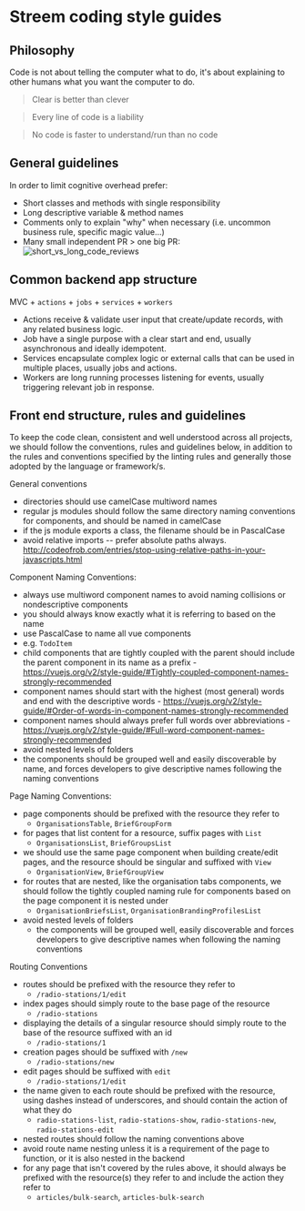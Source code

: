 # Streem coding style guides

## Philosophy

Code is not about telling the computer what to do, it's about explaining to other humans what you want the computer to do.

> Clear is better than clever

> Every line of code is a liability

> No code is faster to understand/run than no code

## General guidelines

In order to limit cognitive overhead prefer:
- Short classes and methods with single responsibility
- Long descriptive variable & method names
- Comments only to explain "why" when necessary (i.e. uncommon business rule, specific magic value...)
- Many small independent PR > one big PR:
![short_vs_long_code_reviews](https://raw.githubusercontent.com/streemau/styleguides/master/code_reviews.png)

## Common backend app structure

MVC + `actions` + `jobs` + `services` + `workers`

- Actions receive & validate user input that create/update records, with any related business logic.
- Job have a single purpose with a clear start and end, usually asynchronous and ideally idempotent.
- Services encapsulate complex logic or external calls that can be used in multiple places, usually jobs and actions.
- Workers are long running processes listening for events, usually triggering relevant job in response.


## Front end structure, rules and guidelines
To keep the code clean, consistent and well understood across all projects, we should follow the conventions, rules and guidelines below, in addition to the rules and conventions specified by the linting rules and generally those adopted by the language or framework/s.

General conventions
- directories should use camelCase multiword names
- regular js modules should follow the same directory naming conventions for components, and should be named in camelCase
- if the js module exports a class, the filename should be in PascalCase
- avoid relative imports -- prefer absolute paths always. http://codeofrob.com/entries/stop-using-relative-paths-in-your-javascripts.html

Component Naming Conventions:
- always use multiword component names to avoid naming collisions or nondescriptive components
 - you should always know exactly what it is referring to based on the name
- use PascalCase to name all vue components
 - e.g. `TodoItem`
- child components that are tightly coupled with the parent should include the parent component in its name as a prefix - https://vuejs.org/v2/style-guide/#Tightly-coupled-component-names-strongly-recommended
- component names should start with the highest (most general) words and end with the descriptive words - https://vuejs.org/v2/style-guide/#Order-of-words-in-component-names-strongly-recommended
- component names should always prefer full words over abbreviations - https://vuejs.org/v2/style-guide/#Full-word-component-names-strongly-recommended
- avoid nested levels of folders
 - the components should be grouped well and easily discoverable by name, and forces developers to give descriptive names following the naming conventions

Page Naming Conventions:
- page components should be prefixed with the resource they refer to
  - `OrganisationsTable`, `BriefGroupForm`
- for pages that list content for a resource, suffix pages with `List`
  - `OrganisationsList`, `BriefGroupsList`
- we should use the same page component when building create/edit pages, and the resource should be singular and suffixed with `View`
  - `OrganisationView`, `BriefGroupView`
- for routes that are nested, like the organisation tabs components, we should follow the tightly coupled naming rule for components based on the page component it is nested under
  - `OrganisationBriefsList`, `OrganisationBrandingProfilesList`
- avoid nested levels of folders
  - the components will be grouped well, easily discoverable and forces developers to give descriptive names when following the naming conventions

Routing Conventions
- routes should be prefixed with the resource they refer to
  - `/radio-stations/1/edit`
- index pages should simply route to the base page of the resource
  - `/radio-stations`
- displaying the details of a singular resource should simply route to the base of the resource suffixed with an id
  - `/radio-stations/1`
- creation pages should be suffixed with `/new`
  - `/radio-stations/new`
- edit pages should be suffixed with `edit`
  - `/radio-stations/1/edit`
- the name given to each route should be prefixed with the resource, using dashes instead of underscores, and should contain the action of what they do
  - `radio-stations-list`, `radio-stations-show`, `radio-stations-new`, `radio-stations-edit`
- nested routes should follow the naming conventions above
- avoid route name nesting unless it is a requirement of the page to function, or it is also nested in the backend
- for any page that isn't covered by the rules above, it should always be prefixed with the resource(s) they refer to and include the action they refer to
  - `articles/bulk-search`, `articles-bulk-search`
